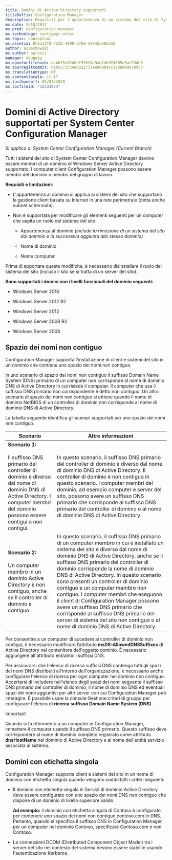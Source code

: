 ```yaml
---
title: Domini di Active Directory supportati
titleSuffix: Configuration Manager
description: Requisiti per l'appartenenza di un sistema del sito di System Center Configuration Manager a un dominio di Active Directory.
ms.date: 9/18/2017
ms.prod: configuration-manager
ms.technology: configmgr-other
ms.topic: conceptual
ms.assetid: 8c5a13f8-42d5-4898-b7b6-e594dae8b335
author: aczechowski
ms.author: aaroncz
manager: dougeby
ms.openlocfilehash: dcb0f5e82d0ef53524e9abfdb974605e3ae73db3
ms.sourcegitcommit: 0b0c2735c4ed822731ae069b4cc1380e89e78933
ms.translationtype: HT
ms.contentlocale: it-IT
ms.lasthandoff: 05/03/2018
ms.locfileid: "32333954"
---
```

# <a name="supported-active-directory-domains-for-system-center-configuration-manager"></a>Domini di Active Directory supportati per System Center Configuration Manager

*Si applica a: System Center Configuration Manager (Current Branch)*

Tutti i sistemi del sito di System Center Configuration Manager devono essere membri di un dominio di Windows Server Active Directory supportato. I computer client Configuration Manager possono essere membri del dominio o membri del gruppo di lavoro.  

 **Requisiti e limitazioni:**  

-   L'appartenenza al dominio si applica ai sistemi del sito che supportano la gestione client basata su Internet in una rete perimetrale (detta anche subnet schermata).  

-   Non è supportata per modificare gli elementi seguenti per un computer che ospita un ruolo del sistema del sito:  

    -   Appartenenza al dominio *(include la rimozione di un sistema del sito dal dominio e la successiva aggiunta allo stesso dominio)*

    -   Nome di dominio  

    -   Nome computer  

Prima di apportare queste modifiche, è necessario disinstallare il ruolo del sistema del sito (incluso il sito se si tratta di un server del sito).  

**Sono supportati i domini con i livelli funzionali del dominio seguenti:**  
- Windows Server 2016

- Windows Server 2012 R2  

- Windows Server 2012

- Windows Server 2008 R2

- Windows Server 2008  







##  <a name="bkmk_Disjoint"></a> Spazio dei nomi non contiguo  
Configuration Manager supporta l'installazione di client e sistemi del sito in un dominio che contiene uno spazio dei nomi non contiguo.  

In uno scenario di spazio dei nomi non contiguo il suffisso Domain Name System (DNS) primario di un computer non corrisponde al nome di dominio DNS di Active Directory in cui risiede il computer. Il computer che usa il suffisso DNS primario non corrispondente è detto non contiguo. Un altro scenario di spazio dei nomi non contiguo si ottiene quando il nome di dominio NetBIOS di un controller di dominio non corrisponde al nome di dominio DNS di Active Directory.  

La tabella seguente identifica gli scenari supportati per uno spazio dei nomi non contiguo.  

|Scenario|Altre informazioni|  
|--------------|----------------------|  
|**Scenario 1:**<br /><br /> Il suffisso DNS primario del controller di dominio è diverso dal nome di dominio DNS di Active Directory. I computer membri del dominio possono essere contigui o non contigui.|In questo scenario, il suffisso DNS primario del controller di dominio è diverso dal nome di dominio DNS di Active Directory. Il controller di dominio è non contiguo in questo scenario. I computer membri del dominio, ad esempio computer e server del sito, possono avere un suffisso DNS primario che corrisponde al suffisso DNS primario del controller di dominio o al nome di dominio DNS di Active Directory.|  
|**Scenario 2:**<br /><br /> Un computer membro in un dominio Active Directory è non contiguo, anche se il controller di dominio è contiguo.|In questo scenario, il suffisso DNS primario di un computer membro in cui è installato un sistema del sito è diverso dal nome di dominio DNS di Active Directory, anche se il suffisso DNS primario del controller di dominio corrisponde la nome di dominio DNS di Active Directory. In questo scenario sono presenti un controller di dominio contiguo e un computer membro non contiguo. I computer membri che eseguono il client di Configuration Manager possono avere un suffisso DNS primario che corrisponde al suffisso DNS primario del server di sistema del sito non contiguo o al nome di dominio DNS di Active Directory.|  

 Per consentire a un computer di accedere ai controller di dominio non contigui, è necessario modificare l’attributo **msDS-AllowedDNSSuffixes** di Active Directory nel contenitore dell'oggetto dominio. È necessario aggiungere all'attributo entrambi i suffissi DNS.  

 Per assicurarsi che l'elenco di ricerca suffissi DNS contenga tutti gli spazi dei nomi DNS distribuiti all'interno dell'organizzazione, è necessario anche configurare l'elenco di ricerca per ogni computer nel dominio non contiguo. Accertarsi di includere nell'elenco degli spazi dei nomi seguente il suffisso DNS primario del controller di dominio, il nome di dominio DNS ed eventuali spazi dei nomi aggiuntivi per altri server con cui Configuration Manager può interagire. È possibile usare la console Gestione criteri di gruppo per configurare l'elenco di **ricerca suffisso Domain Name System (DNS)** .  

> [!IMPORTANT]  
>  Quando si fa riferimento a un computer in Configuration Manager, immettere il computer usando il suffisso DNS primario. Questo suffisso deve corrispondere al nome di dominio completo registrato come attributo **dnsHostName** nel dominio di Active Directory e al nome dell'entità servizio associata al sistema.  

##  <a name="bkmk_SLD"></a> Domini con etichetta singola  
 Configuration Manager supporta client e sistemi del sito in un nome di dominio con etichetta singola quando vengono soddisfatti i criteri seguenti:  

-   Il dominio con etichetta singola in Servizi di dominio Active Directory deve essere configurato con uno spazio dei nomi DNS non contiguo che dispone di un dominio di livello superiore valido.  

     **Ad esempio:** il dominio con etichetta singola di Contoso è configurato per contenere uno spazio dei nomi non contiguo contoso.com in DNS. Pertanto, quando si specifica il suffisso DNS in Configuration Manager per un computer nel dominio Contoso, specificare Contoso.com e non Contoso.  

-   Le connessioni DCOM (Distributed Component Object Model) tra i server del sito nel contesto del sistema devono essere stabilite usando l'autenticazione Kerberos.  
